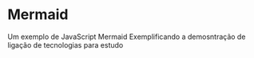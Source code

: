 # Mermaid
Um exemplo de JavaScript Mermaid
Exemplificando a demosntração de ligação de tecnologias para estudo
